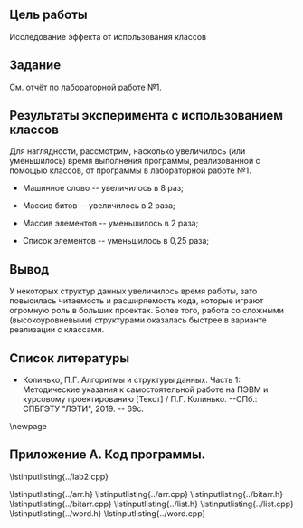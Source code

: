 ## Цель работы

Исследование эффекта от использования классов

## Задание 

См. отчёт по лабораторной работе №1.

## Результаты эксперимента с использованием классов

Для наглядности, рассмотрим, насколько увеличилось (или уменьшилось) время 
выполнения программы, реализованной с помощью классов, от программы в 
лабораторной работе №1.

* Машинное слово -- увеличилось в 8 раз;
  
* Массив битов -- увеличилось в 2 раза;

* Массив элементов -- уменьшилось в 2 раза;

* Список элементов -- уменьшилось в 0,25 раза;

## Вывод

У некоторых структур данных увеличилось время работы, зато повысилась 
читаемость и расширяемость кода, которые играют огромную роль в больших
проектах. Более того, работа со сложными (высокоуровневыми) структурами 
оказалась быстрее в варианте реализации с классами.  

## Список литературы

* Колинько, П.Г. Алгоритмы и структуры данных. Часть 1: Методические указания к
самостоятельной работе на ПЭВМ и курсовому проектированию [Текст] / П.Г. 
Колинько. --СПб.: СПБГЭТУ "ЛЭТИ", 2019. -- 69с.

\newpage

## Приложение А. Код программы.

\lstinputlisting{../lab2.cpp}

\lstinputlisting{../arr.h}
\lstinputlisting{../arr.cpp}
\lstinputlisting{../bitarr.h}
\lstinputlisting{../bitarr.cpp}
\lstinputlisting{../list.h}
\lstinputlisting{../list.cpp}
\lstinputlisting{../word.h}
\lstinputlisting{../word.cpp}
